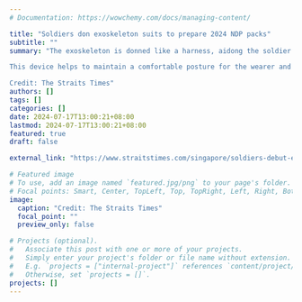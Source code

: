 ```yaml
---
# Documentation: https://wowchemy.com/docs/managing-content/

title: "Soldiers don exoskeleton suits to prepare 2024 NDP packs"
subtitle: ""
summary: "The exoskeleton is donned like a harness, aidong the soldier’s movements and alleviating strain on the back and joints.

This device helps to maintain a comfortable posture for the wearer and lowers the risk of injury when lifting heavy boxes.

Credit: The Straits Times"
authors: []
tags: []
categories: []
date: 2024-07-17T13:00:21+08:00
lastmod: 2024-07-17T13:00:21+08:00
featured: true
draft: false

external_link: "https://www.straitstimes.com/singapore/soldiers-debut-exoskeleton-suits-operate-automated-packing-line-to-prepare-this-year-s-ndp-packs"

# Featured image
# To use, add an image named `featured.jpg/png` to your page's folder.
# Focal points: Smart, Center, TopLeft, Top, TopRight, Left, Right, BottomLeft, Bottom, BottomRight.
image:
  caption: "Credit: The Straits Times"
  focal_point: ""
  preview_only: false

# Projects (optional).
#   Associate this post with one or more of your projects.
#   Simply enter your project's folder or file name without extension.
#   E.g. `projects = ["internal-project"]` references `content/project/deep-learning/index.md`.
#   Otherwise, set `projects = []`.
projects: []
---
```

